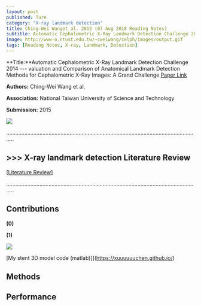 ```yaml
---
layout: post
published: Ture
category: "X-ray landmark detection"
title: Ching-Wei Wanget al. 2015 (07 Aug 2018 Reading Notes)
subtitle: Automatic Cephalometric X-Ray Landmark Detection Challenge 2014 --- Evaluation and Comparison of Anatomical Landmark Detection Methods for Cephalometric X-Ray Images: A Grand Challenge
image: http://www-o.ntust.edu.tw/~cweiwang/celph/images/output.gif
tags: [Reading Notes, X-ray, Landmark, Detection]
---
```


**Title:**Automatic Cephalometric X-Ray Landmark Detection Challenge 2014 ---  valuation and Comparison of Anatomical Landmark Detection Methods for Cephalometric X-Ray Images: A Grand Challenge [Paper Link](http://www-o.ntust.edu.tw/~cweiwang/celph/)

**Authors:** Ching-Wei Wang et al. 

**Association:** National Taiwan University of Science and Technology

**Submission:** 2015

![](http://www-o.ntust.edu.tw/~cweiwang/celph/images/output.gif) 

.................................................................................................................................

## >>> X-ray landmark detection Literature Review

[[Literature Review]](https://xuuuuuuchen.github.io/2018-08-07-X-rayLandmarkDetection/)

.................................................................................................................................


## Contributions

**(0)** 

**(1)** 


![](https://github.com/xuuuuuuchen/xuuuuuuchen.github.io/blob/master/img/2018-08-03-readnote/1.png?raw=true) 

[My stent 3D model code (matlab)]](https://xuuuuuuchen.github.io/)


## Methods



## Performance


